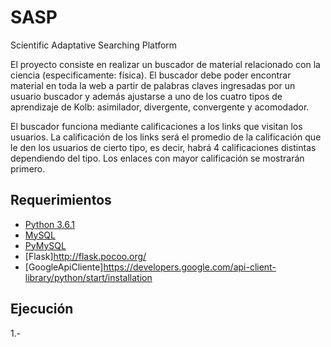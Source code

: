 # SASP
Scientific Adaptative Searching Platform

El proyecto consiste en realizar un buscador de material relacionado con la ciencia (especificamente: física). El buscador debe poder encontrar material en toda la web a partir de palabras claves ingresadas por un usuario buscador y además ajustarse a uno de los cuatro tipos de aprendizaje de Kolb: asimilador, divergente, convergente y acomodador.

El buscador funciona mediante calificaciones a los links que visitan los usuarios. La calificación de los links será el promedio de la calificación que le den los usuarios de cierto tipo, es decir, habrá 4 calificaciones distintas dependiendo del tipo.
Los enlaces con mayor calificación se mostrarán primero.
## Requerimientos

* [Python 3.6.1](https://www.python.org/)
* [MySQL](https://www.mysql.com/)
* [PyMySQL](https://github.com/PyMySQL/PyMySQL)
* [Flask]http://flask.pocoo.org/
* [GoogleApiCliente]https://developers.google.com/api-client-library/python/start/installation

## Ejecución
1.-
